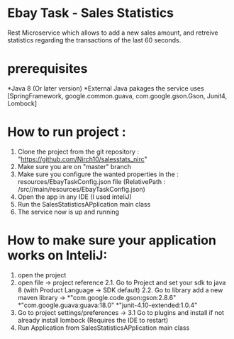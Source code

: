 # Ebay Task - Sales Statistics
Rest Microservice which allows to add a new sales amount, and retreive statistics regarding the transactions of the last 60 seconds.



# prerequisites

*Java 8 (Or later version)
*External Java pakages the service uses 
[SpringFramework, google.common.guava, com.google.gson.Gson, Junit4, Lombock]



# How to run project : 

1. Clone the project from the git repository : "https://github.com/Nirch10/salesstats_nirc"
2. Make sure you are on "master" branch
3. Make sure you configure the wanted properties in the : resources/EbayTaskConfig.json file
 	(RelativePath : /src//main/resources/EbayTaskConfig.json)
4. Open the app in any IDE (I used inteliJ)
5. Run the SalesStatisticsAPplication main class 
6. The service now is up and running


# How to make sure your application works on InteliJ:

1. open the project
2. open file -> project reference
	2.1. Go to Project and set your sdk to java 8 (with Product Language -> SDK default)
	2.2. Go to library add a new maven library -> 
		*"com.google.code.gson:gson:2.8.6"
		*"com.google.guava:guava:18.0"
		*"junit-4.10-extended:1.0.4"
3. Go to project settings/preferences ->
	3.1 Go to plugins and install if not already install lombock (Requires the IDE to restart)
4. Run Application from SalesStatisticsAPplication main class 

